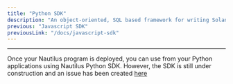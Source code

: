 ```yaml
---
title: "Python SDK"
description: "An object-oriented, SQL based framework for writing Solana programs."
previous: "Javascript SDK"
previousLink: "/docs/javascript-sdk"
---
```


---

Once your Nautilus program is deployed, you can use from your Python applications using Nautilus Python SDK. However, the SDK is still under construction and an issue has been created [here](https://github.com/nautilus-project/nautilus/issues/22)

